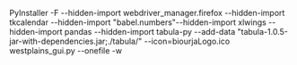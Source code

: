 PyInstaller -F  --hidden-import webdriver_manager.firefox --hidden-import tkcalendar --hidden-import "babel.numbers"--hidden-import xlwings --hidden-import pandas --hidden-import tabula-py --add-data "tabula-1.0.5-jar-with-dependencies.jar;./tabula/" --icon=biourjaLogo.ico westplains_gui.py --onefile -w